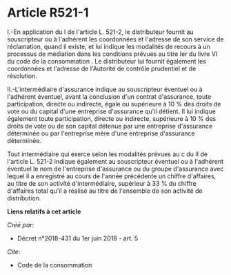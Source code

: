 # Article R521-1

I.-En application du I de l'article L. 521-2, le distributeur fournit au souscripteur ou à l'adhérent les coordonnées et
l'adresse de son service de réclamation, quand il existe, et lui indique les modalités de recours à un processus de médiation
dans les conditions prévues au  titre Ier du livre VI du code de la consommation . Le distributeur lui fournit également les
coordonnées et l'adresse de l'Autorité de contrôle prudentiel et de résolution.

II.-L'intermédiaire d'assurance indique au souscripteur éventuel ou à l'adhérent éventuel, avant la conclusion d'un contrat
d'assurance, toute participation, directe ou indirecte, égale ou supérieure à 10 % des droits de vote ou du capital d'une
entreprise d'assurance qu'il détient. Il lui indique également toute participation, directe ou indirecte, supérieure à 10 %
des droits de vote ou de son capital détenue par une entreprise d'assurance déterminée ou par l'entreprise mère d'une
entreprise d'assurance déterminée.

Tout intermédiaire qui exerce selon les modalités prévues au c du II de l'article L. 521-2 indique également au souscripteur
éventuel ou à l'adhérent éventuel le nom de l'entreprise d'assurance ou du groupe d'assurance avec lequel il a enregistré au
cours de l'année précédente un chiffre d'affaires, au titre de son activité d'intermédiaire, supérieur à 33 % du chiffre
d'affaires total qu'il a réalisé au titre de l'ensemble de son activité de distribution.

**Liens relatifs à cet article**

_Créé par_:

  - Décret n°2018-431 du 1er juin 2018 - art. 5

_Cite_:

  - Code de la consommation

